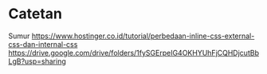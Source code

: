 # Catetan
Sumur
https://www.hostinger.co.id/tutorial/perbedaan-inline-css-external-css-dan-internal-css
https://drive.google.com/drive/folders/1fySGErpeIG4OKHYUhFjCQHDjcutBbLgB?usp=sharing
